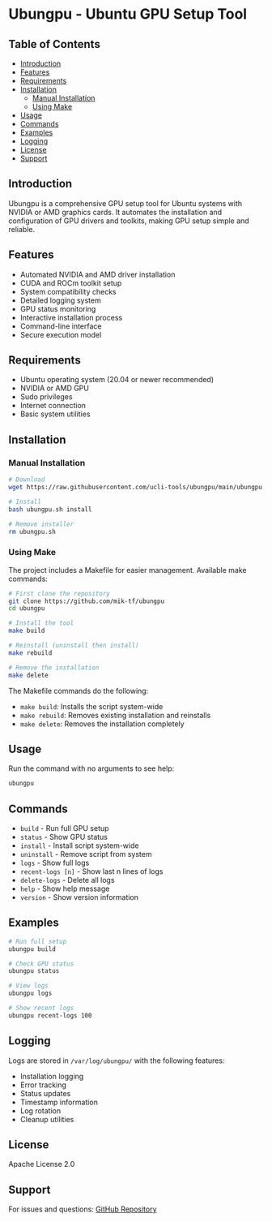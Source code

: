 <h1> Ubungpu - Ubuntu GPU Setup Tool</h1>

<h2> Table of Contents</h2>

- [Introduction](#introduction)
- [Features](#features)
- [Requirements](#requirements)
- [Installation](#installation)
  - [Manual Installation](#manual-installation)
  - [Using Make](#using-make)
- [Usage](#usage)
- [Commands](#commands)
- [Examples](#examples)
- [Logging](#logging)
- [License](#license)
- [Support](#support)

## Introduction

Ubungpu is a comprehensive GPU setup tool for Ubuntu systems with NVIDIA or AMD graphics cards. It automates the installation and configuration of GPU drivers and toolkits, making GPU setup simple and reliable.

## Features

- Automated NVIDIA and AMD driver installation
- CUDA and ROCm toolkit setup
- System compatibility checks
- Detailed logging system
- GPU status monitoring
- Interactive installation process
- Command-line interface
- Secure execution model

## Requirements

- Ubuntu operating system (20.04 or newer recommended)
- NVIDIA or AMD GPU
- Sudo privileges
- Internet connection
- Basic system utilities

## Installation

### Manual Installation

```bash
# Download
wget https://raw.githubusercontent.com/ucli-tools/ubungpu/main/ubungpu.sh

# Install
bash ubungpu.sh install

# Remove installer
rm ubungpu.sh
```

### Using Make

The project includes a Makefile for easier management. Available make commands:

```bash
# First clone the repository
git clone https://github.com/mik-tf/ubungpu
cd ubungpu

# Install the tool
make build

# Reinstall (uninstall then install)
make rebuild

# Remove the installation
make delete
```

The Makefile commands do the following:
- `make build`: Installs the script system-wide
- `make rebuild`: Removes existing installation and reinstalls
- `make delete`: Removes the installation completely

## Usage

Run the command with no arguments to see help:
```bash
ubungpu
```

## Commands

- `build` - Run full GPU setup
- `status` - Show GPU status
- `install` - Install script system-wide
- `uninstall` - Remove script from system
- `logs` - Show full logs
- `recent-logs [n]` - Show last n lines of logs
- `delete-logs` - Delete all logs
- `help` - Show help message
- `version` - Show version information

## Examples

```bash
# Run full setup
ubungpu build

# Check GPU status
ubungpu status

# View logs
ubungpu logs

# Show recent logs
ubungpu recent-logs 100
```

## Logging

Logs are stored in `/var/log/ubungpu/` with the following features:
- Installation logging
- Error tracking
- Status updates
- Timestamp information
- Log rotation
- Cleanup utilities

## License

Apache License 2.0

## Support

For issues and questions:
[GitHub Repository](https://github.com/mik-tf/ubungpu)
